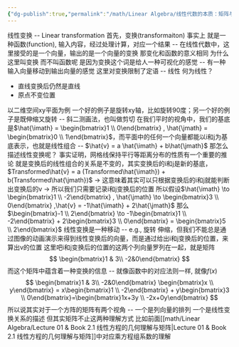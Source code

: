 ```yaml
---
{"dg-publish":true,"permalink":"/math/Linear Algebra/线性代数的本质：矩阵与线性变换/","dgPassFrontmatter":true,"noteIcon":"","created":"2025-08-01T15:36:40.834+08:00","updated":"2025-08-02T12:47:27.783+08:00"}
---
```


线性变换 -- Linear transformation
首先，变换(transformaiton) 事实上 就是一种函数(function), 输入内容，经过处理计算，对应一个结果 -- 在线性代数中，这里接受的是一个向量，输出的是一个向量的变换
那变化和函数的意义相同 为什么这里叫变换 而不叫函数呢
是因为变换这个词是给人一种可视化的感觉 -- 有一种输入向量移动到输出向量的感觉
这里对变换限制了定语 -- 线性
何为线性？
- 直线变换后仍然是直线
- 原点不变位置

以二维空间xy平面为例
一个好的例子是旋转xy轴，比如旋转90度；另一个好的例子是既伸缩又旋转 -- 斜二测画法，也叫做剪切
在我们平时的视角中，我们的基底是$\hat{\imath} = \begin{bmatrix}1 \\ 0\end{bmatrix} , \hat{\jmath} = \begin{bmatrix}0 \\ 1\end{bmatrix}$，而平面中的任何一个向量都能以i和j为基底表示，也就是线性组合 -- $\hat{v} = a \hat{\imath} + b\hat{\jmath}$
那怎么描述线性变换呢？ 
事实证明，网格线保持平行等距离分布的性质有一个重要的推论 就是变换后的线性组合的关系是不变的，其实变换后的i和j是新的基底，$Transformed\hat{v} = a (Transformed\hat{\imath}) + b(Transformed\hat{\jmath})$
-> 这意味着其实可以只根据变换后的i和j就能判断出变换后的v
-> 所以我们只需要记录i和j变换后的位置
所以假设$\hat{\imath} \to \begin{bmatrix}1 \\ -2\end{bmatrix} , \hat{\jmath} \to \begin{bmatrix}3 \\ 0\end{bmatrix} ,\hat{v} = -1\hat{\imath} + 2\hat{\jmath}$ 那么 $\begin{bmatrix}-1 \\ 2\end{bmatrix} \to -1\begin{bmatrix}1 \\ -2\end{bmatrix} + 2\begin{bmatrix}3 \\ 0\end{bmatrix} = \begin{bmatrix}5 \\ 2\end{bmatrix}$
线性变换是一种移动 -- e.g., 旋转 伸缩，但我们不能总是通过图像的动画演示来得到线性变换后的向量，而是通过给出i和j变换后的位置，来算出v的位置
这里吧i和j变换后的位置的这两个列向量罗列在一起，就是矩阵
$$
\begin{bmatrix}1 & 3\\ -2&0\end{bmatrix}
$$
而这个矩阵中蕴含着一种变换的信息 -- 就像函数中的对应法则一样, 就像$f(x)$
$$
\begin{bmatrix}1 & 3\\ -2&0\end{bmatrix} \begin{bmatrix}x \\ y\end{bmatrix} = x\begin{bmatrix}1 \\ -2\end{bmatrix} + y\begin{bmatrix}3 \\ 0\end{bmatrix}=\begin{bmatrix}1x+3y \\ -2x+0y\end{bmatrix}
$$
所以说其实对于一个方阵的矩阵有两个视角 -- 一个是列向量的排列 一个是线性变换关系的描述
但其实矩阵不止这两种理解方式 比如前面[[math/Linear Algebra/Lecture 01 & Book 2.1 线性方程的几何理解与矩阵\|Lecture 01 & Book 2.1 线性方程的几何理解与矩阵]]中对应乘方程组系数的理解

